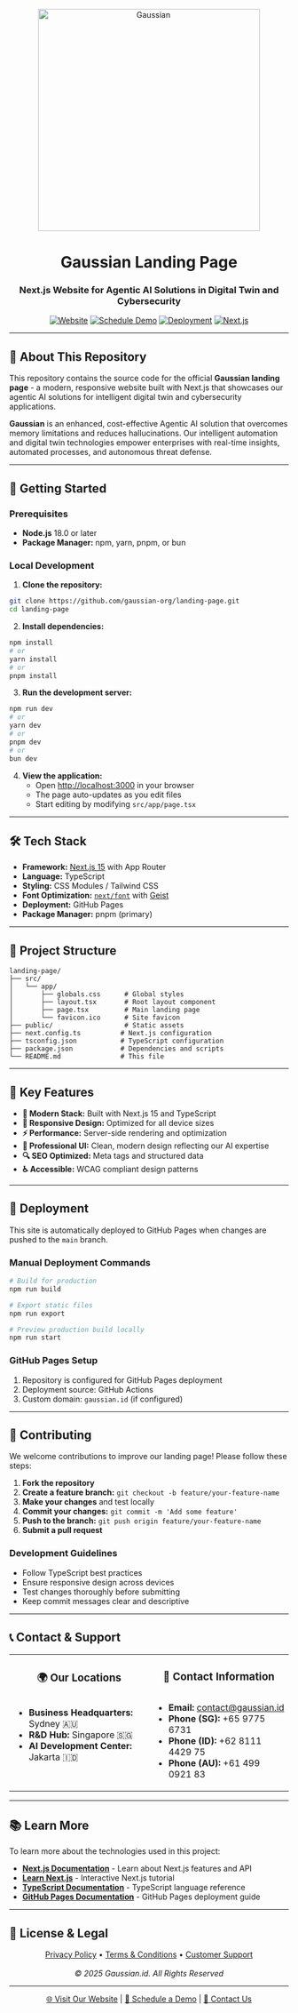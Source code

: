 <p align="center">
  <img width="400" src="https://raw.githubusercontent.com/gaussian-org/.github/main/Gaussian-stroke.png" alt="Gaussian">
</p>

<div align="center">

# Gaussian Landing Page

### Next.js Website for Agentic AI Solutions in Digital Twin and Cybersecurity

</div>

<p align="center">
    <a href="https://gaussian.id"><img alt="Website" src="https://img.shields.io/badge/Website-gaussian.id-blue?style=for-the-badge&logo=icloud&logoColor=white"></a>
    <a href="https://gaussian.id/schedule-demo"><img alt="Schedule Demo" src="https://img.shields.io/badge/Schedule Demo-Book Now-blueviolet?style=for-the-badge&logo=googlecalendar&logoColor=white"></a>
    <a href="https://github.com/gaussian-org/landing-page/deployments"><img alt="Deployment" src="https://img.shields.io/github/deployments/gaussian-org/landing-page/github-pages?style=for-the-badge&logo=github&logoColor=white"></a>
    <a href="https://nextjs.org"><img alt="Next.js" src="https://img.shields.io/badge/Next.js-15-black?style=for-the-badge&logo=next.js&logoColor=white"></a>
</p>

---

## 📖 About This Repository

This repository contains the source code for the official **Gaussian landing page** - a modern, responsive website built with Next.js that showcases our agentic AI solutions for intelligent digital twin and cybersecurity applications.

**Gaussian** is an enhanced, cost-effective Agentic AI solution that overcomes memory limitations and reduces hallucinations. Our intelligent automation and digital twin technologies empower enterprises with real-time insights, automated processes, and autonomous threat defense.

---

## 🚀 Getting Started

### Prerequisites

- **Node.js** 18.0 or later
- **Package Manager:** npm, yarn, pnpm, or bun

### Local Development

1. **Clone the repository:**
```bash
git clone https://github.com/gaussian-org/landing-page.git
cd landing-page
```

2. **Install dependencies:**
```bash
npm install
# or
yarn install
# or
pnpm install
```

3. **Run the development server:**
```bash
npm run dev
# or
yarn dev
# or
pnpm dev
# or
bun dev
```

4. **View the application:**
   - Open [http://localhost:3000](http://localhost:3000) in your browser
   - The page auto-updates as you edit files
   - Start editing by modifying `src/app/page.tsx`

---

## 🛠️ Tech Stack

- **Framework:** [Next.js 15](https://nextjs.org/) with App Router
- **Language:** TypeScript
- **Styling:** CSS Modules / Tailwind CSS
- **Font Optimization:** [`next/font`](https://nextjs.org/docs/app/building-your-application/optimizing/fonts) with [Geist](https://vercel.com/font)
- **Deployment:** GitHub Pages
- **Package Manager:** pnpm (primary)

---

## 📁 Project Structure

```
landing-page/
├── src/
│   └── app/
│       ├── globals.css      # Global styles
│       ├── layout.tsx       # Root layout component
│       ├── page.tsx         # Main landing page
│       └── favicon.ico      # Site favicon
├── public/                  # Static assets
├── next.config.ts          # Next.js configuration
├── tsconfig.json           # TypeScript configuration
├── package.json            # Dependencies and scripts
└── README.md               # This file
```

---

## 🌟 Key Features

- **🚀 Modern Stack:** Built with Next.js 15 and TypeScript
- **📱 Responsive Design:** Optimized for all device sizes
- **⚡ Performance:** Server-side rendering and optimization
- **🎨 Professional UI:** Clean, modern design reflecting our AI expertise
- **🔍 SEO Optimized:** Meta tags and structured data
- **♿ Accessible:** WCAG compliant design patterns

---

## 🚢 Deployment

This site is automatically deployed to GitHub Pages when changes are pushed to the `main` branch.

### Manual Deployment Commands

```bash
# Build for production
npm run build

# Export static files
npm run export

# Preview production build locally
npm run start
```

### GitHub Pages Setup

1. Repository is configured for GitHub Pages deployment
2. Deployment source: GitHub Actions
3. Custom domain: `gaussian.id` (if configured)

---

## 🤝 Contributing

We welcome contributions to improve our landing page! Please follow these steps:

1. **Fork the repository**
2. **Create a feature branch:** `git checkout -b feature/your-feature-name`
3. **Make your changes** and test locally
4. **Commit your changes:** `git commit -m 'Add some feature'`
5. **Push to the branch:** `git push origin feature/your-feature-name`
6. **Submit a pull request**

### Development Guidelines

- Follow TypeScript best practices
- Ensure responsive design across devices
- Test changes thoroughly before submitting
- Keep commit messages clear and descriptive

---

## 📞 Contact & Support

<div align="center">
  <table>
    <tr>
      <td width="50%" valign="top" align="center">
        <h3>🌍 Our Locations</h3>
        <ul style="text-align:left; display:inline-block;">
          <li><strong>Business Headquarters:</strong> Sydney 🇦🇺</li>
          <li><strong>R&D Hub:</strong> Singapore 🇸🇬</li>
          <li><strong>AI Development Center:</strong> Jakarta 🇮🇩</li>
        </ul>
      </td>
      <td width="50%" valign="top" align="center">
        <h3>📧 Contact Information</h3>
        <ul style="text-align:left; display:inline-block;">
          <li><strong>Email:</strong> <a href="mailto:contact@gaussian.id">contact@gaussian.id</a></li>
          <li><strong>Phone (SG):</strong> +65 9775 6731</li>
          <li><strong>Phone (ID):</strong> +62 8111 4429 75</li>
          <li><strong>Phone (AU):</strong> +61 499 0921 83</li>
        </ul>
      </td>
    </tr>
  </table>
</div>

---

## 📚 Learn More

To learn more about the technologies used in this project:

- **[Next.js Documentation](https://nextjs.org/docs)** - Learn about Next.js features and API
- **[Learn Next.js](https://nextjs.org/learn)** - Interactive Next.js tutorial
- **[TypeScript Documentation](https://www.typescriptlang.org/docs/)** - TypeScript language reference
- **[GitHub Pages Documentation](https://docs.github.com/en/pages)** - GitHub Pages deployment guide

---

## 📄 License & Legal

<p align="center">
  <a href="https://gaussian.id/privacy-policy">Privacy Policy</a> • 
  <a href="https://gaussian.id/terms-conditions">Terms & Conditions</a> • 
  <a href="https://gaussian.id/customer-support">Customer Support</a>
  <br><br>
  <em>© 2025 Gaussian.id. All Rights Reserved</em>
</p>

---

<div align="center">
  <p>
    <a href="https://gaussian.id">🌐 Visit Our Website</a> |
    <a href="https://gaussian.id/schedule-demo">📅 Schedule a Demo</a> |
    <a href="https://gaussian.id/contact">💬 Contact Us</a>
  </p>
</div>
